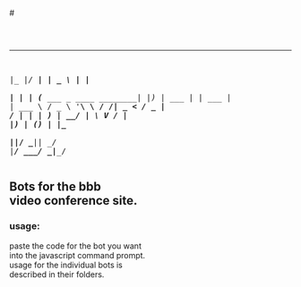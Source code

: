 #<pre>
 _____  _____                        ____        _       
|_   _|/ ____|                      |  _ \      | |      
  | | | (___   ___ _ ____   ________| |_) | ___ | |_ ___ 
  | |  \___ \ / _ \ '__\ \ / /______|  _ < / _ \| __/ __|
 _| |_ ____) |  __/ |   \ V /       | |_) | (_) | |_\__ \
|_____|_____/ \___|_|    \_/        |____/ \___/ \__|___/
</pre>

## Bots for the bbb<br>video conference site.

### usage:

paste the code for the bot you want<br>
into the javascript command prompt.<br>
usage for the  individual  bots  is<br>
described in their folders.

